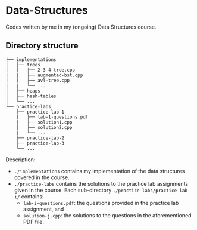 # Data-Structures

Codes written by me in my (ongoing) Data Structures course.

## Directory structure 

    ├── implementations
    │   ├── trees
    |   |   ├── 2-3-4-tree.cpp
    |   |   ├── augmented-bst.cpp
    |   |   ├── avl-tree.cpp
    |   |   └── ...
    │   ├── heaps
    │   ├── hash-tables
    |   └── ...
    └── practice-labs
        ├── practice-lab-1
        |   ├── lab-1-questions.pdf
        |   ├── solution1.cpp
        |   ├── solution2.cpp
        |   └── ...
        ├── practice-lab-2
        ├── practice-lab-3
        └── ...
       
Description:
- `./implementations` contains my implementation of the data structures covered in the course. 
- `./practice-labs` contains the solutions to the practice lab assignments given in the course. Each sub-directory `./practice-labs/practice-lab-i/` contains:
  - `lab-i-questions.pdf`: the questions provided in the practice lab assignment, and
  - `solution-j.cpp`: the solutions to the questions in the aforementioned PDF file.
